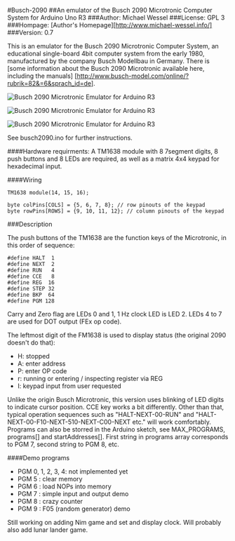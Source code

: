 #Busch-2090
##An emulator of the Busch 2090 Microtronic Computer System for Arduino Uno R3
###Author: Michael Wessel
###License: GPL 3
###Hompage: [Author's Homepage][http://www.michael-wessel.info/]
###Version: 0.7

This is an emulator for the Busch 2090 Microtronic Computer System, an
educational single-board 4bit computer system from the early 1980,
manufactured by the company Busch Modellbau in Germany. There is [some
information about the Busch 2090 Microtronic available here, including
the manuals]
[http://www.busch-model.com/online/?rubrik=82&=6&sprach_id=de].

![Busch 2090 Microtronic Emulator for Arduino R3](https://github.com/lambdamikel/Busch-2090/blob/master/images/img3-small.jpg)

![Busch 2090 Microtronic Emulator for Arduino R3](https://github.com/lambdamikel/Busch-2090/blob/master/images/img1-small.jpg)

![Busch 2090 Microtronic Emulator for Arduino R3](https://github.com/lambdamikel/Busch-2090/blob/master/images/img2-small.jpg)

See busch2090.ino for further instructions. 

####Hardware requirments: A TM1638 module with 8 7segment digits, 8
push buttons and 8 LEDs are required, as well as a matrix 4x4 keypad
for hexadecimal input.  

####Wiring 

    TM1638 module(14, 15, 16);

    byte colPins[COLS] = {5, 6, 7, 8}; // row pinouts of the keypad
    byte rowPins[ROWS] = {9, 10, 11, 12}; // column pinouts of the keypad

###Description 

The push buttons of the TM1638 are the function keys of the
Microtronic, in this order of sequence:

    #define HALT  1 
    #define NEXT  2 
    #define RUN   4
    #define CCE   8
    #define REG  16
    #define STEP 32
    #define BKP  64
    #define PGM 128 

Carry and Zero flag are LEDs 0 and 1, 1 Hz clock LED is LED 2.  LEDs 4
to 7 are used for DOT output (FEx op code). 

The leftmost digit of the FM1638 is used to display status (the
original 2090 doesn't do that):

- H: stopped 
- A: enter address 
- P: enter OP code 
- r: running or entering / inspecting register via REG  
- I: keypad input from user requested 

Unlike the origin Busch Microtronic, this version uses blinking of LED
digits to indicate cursor position. CCE key works a bit
differently. Other than that, typical operation sequences such as
"HALT-NEXT-00-RUN" and "HALT-NEXT-00-F10-NEXT-510-NEXT-C00-NEXT etc."
will work comfortably. Programs can also be storred in the Arduino
sketch, see MAX_PROGRAMS, programs[] and startAddresses[]. First
string in programs array corresponds to PGM 7, second string to PGM 8,
etc.

####Demo programs

- PGM 0, 1, 2, 3, 4: not implemented yet
- PGM 5 : clear memory
- PGM 6 : load NOPs into memory
- PGM 7 : simple input and output demo 
- PGM 8 : crazy counter 
- PGM 9 : F05 (random generator) demo 

Still working on adding Nim game and set and display clock. Will
probably also add lunar lander game. 

